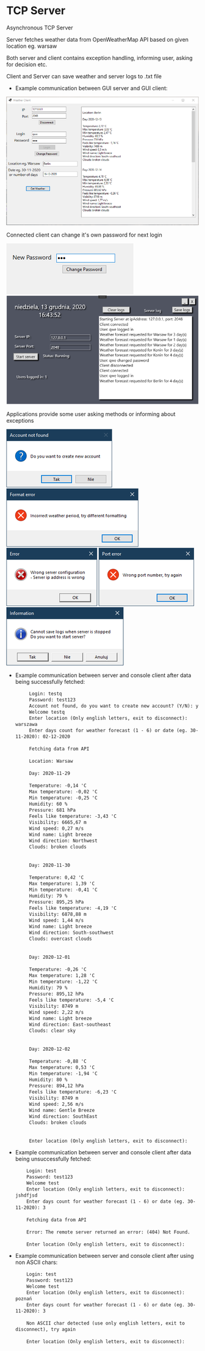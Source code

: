 # TCP Server
Asynchronous TCP Server
 
Server fetches weather data from OpenWeatherMap API based on given location eg. warsaw

Both server and client contains exception handling, informing user, asking for decision etc.

Client and Server can save weather and server logs to .txt file

<ul>
    <li>     
        Example communication between GUI server and GUI client:
   </li>                 
 </ul>

 <img src="Assets/Client.png">
 
 Connected client can change it's own password for next login
 
 <img src="Assets/PasswordChange.png">
 
 <img src="Assets/Server.png">
 
 Applications provide some user asking methods or informing about exceptions
 
 <img src="Assets/CreatingNewAccount.png">
 <img src="Assets/WeatherError.png">
 <img src="Assets/WrongConf1.png">
 <img src="Assets/WrongConf2.png">
 <img src="Assets/ServerLogs.png">
 
<ul>
    <li>
        Example communication between server and console client after data being successfully fetched:

         Login: testq
         Password: test123
         Account not found, do you want to create new account? (Y/N): y
         Welcome testq
         Enter location (Only english letters, exit to disconnect): warszawa
         Enter days count for weather forecast (1 - 6) or date (eg. 30-11-2020): 02-12-2020

         Fetching data from API

         Location: Warsaw

         Day: 2020-11-29

         Temperature: -0,14 'C
         Max temperature: -0,02 'C
         Min temperature: -0,25 'C
         Humidity: 60 %
         Pressure: 681 hPa
         Feels like temperature: -3,43 'C
         Visibility: 6665,67 m
         Wind speed: 0,27 m/s
         Wind name: Light breeze
         Wind direction: Northwest
         Clouds: broken clouds


         Day: 2020-11-30

         Temperature: 0,42 'C
         Max temperature: 1,39 'C
         Min temperature: -0,41 'C
         Humidity: 79 %
         Pressure: 895,25 hPa
         Feels like temperature: -4,19 'C
         Visibility: 6878,88 m
         Wind speed: 1,44 m/s
         Wind name: Light breeze
         Wind direction: South-southwest
         Clouds: overcast clouds


         Day: 2020-12-01

         Temperature: -0,26 'C
         Max temperature: 1,28 'C
         Min temperature: -1,22 'C
         Humidity: 79 %
         Pressure: 895,12 hPa
         Feels like temperature: -5,4 'C
         Visibility: 8749 m
         Wind speed: 2,22 m/s
         Wind name: Light breeze
         Wind direction: East-southeast
         Clouds: clear sky


         Day: 2020-12-02

         Temperature: -0,88 'C
         Max temperature: 0,53 'C
         Min temperature: -1,94 'C
         Humidity: 80 %
         Pressure: 894,12 hPa
         Feels like temperature: -6,23 'C
         Visibility: 8749 m
         Wind speed: 2,56 m/s
         Wind name: Gentle Breeze
         Wind direction: SouthEast
         Clouds: broken clouds


         Enter location (Only english letters, exit to disconnect):

 </ul>
 
 <ul>
    <li>
        Example communication between server and console client after data being unsuccessfully fetched:

        Login: test
        Password: test123
        Welcome test
        Enter location (Only english letters, exit to disconnect): jshdfjsd
        Enter days count for weather forecast (1 - 6) or date (eg. 30-11-2020): 3

        Fetching data from API

        Error: The remote server returned an error: (404) Not Found.

        Enter location (Only english letters, exit to disconnect):

 </ul>  

 <ul>
    <li>
        Example communication between server and console client after using non ASCII chars:

        Login: test
        Password: test123
        Welcome test
        Enter location (Only english letters, exit to disconnect): poznań
        Enter days count for weather forecast (1 - 6) or date (eg. 30-11-2020): 3
        
        Non ASCII char detected (use only english letters, exit to disconnect), try again

        Enter location (Only english letters, exit to disconnect):
</ul>
